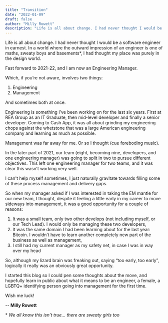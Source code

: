 ```yaml
---
title: "Transition"
date: "2022-01-09"
draft: false
author: "Milly Rowett"
description: "Life is all about change. I had never thought I would be a software engineer in earnest."
---
```


Life is all about change. I had never thought I would be a software engineer in earnest. 
In a world where the outward impression of an engineer is one of maths, sweaty boys and basements*, I had thought my place was purely in the design world. 

Fast forward to 2021-22, and I am now an Engineering Manager. 

Which, if you’re not aware, involves two things:

1. Engineering
2. Management

And sometimes both at once. 

Engineering is something I’ve been working on for the last six years. First at REA Group as an IT Graduate, then mid-level developer and finally a senior developer. Coming to Cash App, it was all about grinding my engineering chops against the whetstone that was a large American engineering company and learning as much as possible.

Management was far away for me. Or so I thought (cue foreboding music).

In the later part of 2021, our team (eight, becoming nine, developers, and one engineering manager) was going to split in two to pursue different objectives. This left one engineering manager for two teams, and it was clear this wasn’t working very well. 

I can't help myself sometimes, I just naturally gravitate towards filling some
of these process management and delivery gaps. 

So when my manager asked if I was interested in taking the EM mantle for our new team, I thought, despite it feeling a little early in my career to move sideways into management, it was a good opportunity for a couple of reasons:

1. It was a small team, only two other develops (not including myself, or our Tech Lead). I would only be managing these two developers,
2. It was the same domain I had been learning about for the last year: Bitcoin. I wouldn’t have to learn another completely new part of the business as well as management,
3. I still had my current manager as my safety net, in case I was in way over my head

So, although my lizard brain was freaking out, saying “too early, too early”, logically it really was an obviously great opportunity. 

I started this blog so I could pen some thoughts about the move, and hopefully learn in public about what it means to be an engineer, a female, a LGBTQ+ identifying person going into management for the first time.

Wish me luck!

-- **Milly Rowett**

\* _We all know this isn’t true... there are sweaty girls too_
